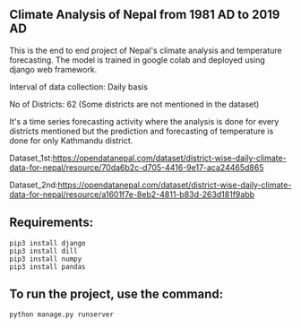 Climate Analysis of Nepal from 1981 AD to 2019 AD
---------------------------------------------------------------------------------

This is the end to end project of Nepal's climate analysis and temperature forecasting. The model is trained in google colab and deployed using django web framework.

Interval of data collection: Daily basis

No of Districts: 62 (Some districts are not mentioned in the dataset)

It's a time series forecasting activity where the analysis is done for every districts mentioned but the prediction and forecasting of temperature is done for only Kathmandu district.

Dataset_1st:https://opendatanepal.com/dataset/district-wise-daily-climate-data-for-nepal/resource/70da6b2c-d705-4416-9e17-aca24465d865

Dataset_2nd:https://opendatanepal.com/dataset/district-wise-daily-climate-data-for-nepal/resource/a1601f7e-8eb2-4811-b83d-263d181f9abb

Requirements:
-------------
    pip3 install django
    pip3 install dill
    pip3 install numpy
    pip3 install pandas

To run the project, use the command:
------------------------------------

    python manage.py runserver
    
